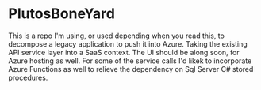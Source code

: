 # PlutosBoneYard

This is a repo I'm using, or used depending when you read this, to decompose a legacy application to push it into Azure.  Taking the existing API service layer into a SaaS context.  The UI should be along soon, for Azure hosting as well.  For some of the service calls I'd likek to incorporate Azure Functions as well to relieve the dependency on Sql Server C# stored procedures.

